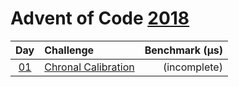 # Advent of Code [2018](https://adventofcode.com/2018)

|      Day       | Challenge                                                  | Benchmark (µs) |
| :------------: | :--------------------------------------------------------- | -------------: |
| [01](./d01.rs) | [Chronal Calibration](https://adventofcode.com/2018/day/1) |   (incomplete) |
